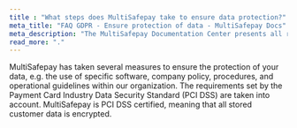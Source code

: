 ```yaml
---
title : "What steps does MultiSafepay take to ensure data protection?"
meta_title: "FAQ GDPR - Ensure protection of data - MultiSafepay Docs"
meta_description: "The MultiSafepay Documentation Center presents all relevant information about our Plugins and API. You can also find support pages for Payment Methods, Tools and General Questions as well as the contact details of our Support and Integration Teams."
read_more: "."
---
```


MultiSafepay has taken several measures to ensure the protection of your data, e.g. the use of specific software, company policy, procedures, and operational guidelines within our organization. The requirements set by the Payment Card Industry Data Security Standard (PCI DSS) are taken into account. MultiSafepay is PCI DSS certified, meaning that all stored customer data is encrypted.
